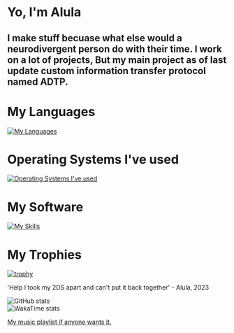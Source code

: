 # Yo, I'm Alula
## I make stuff becuase what else would a neurodivergent person do with their time. I work on a lot of projects, But my main project as of last update custom information transfer protocol named ADTP.

# My Languages
[![My Languages](https://skillicons.dev/icons?i=c,cpp,cs,css,py,rust,html,js,ts,svelte)](https://skillicons.dev)

# Operating Systems I've used
[![Operating Systems I've used](https://skillicons.dev/icons?i=arch,linux,windows,mint,apple)](https://skillicons.dev)

# My Software
[![My Skills](https://skillicons.dev/icons?i=codepen,git,github,neovim,robloxstudio,sublime,unity,unreal,visualstudio,vscode,deno,nodejs)](https://skillicons.dev)

# My Trophies
[![trophy](https://github-profile-trophy.vercel.app/?username=applepiecodes&theme=onedark)](https://github.com/ryo-ma/github-profile-trophy)

'Help I took my 2DS apart and can't put it back together' - Alula, 2023

![GitHub stats](https://github-readme-stats.vercel.app/api?username=applepiecodes&theme=merko&custom_title=Report%20Card)<br>
![WakaTime stats](https://github-readme-stats.vercel.app/api/wakatime?username=ApplePieCodes&theme=merko&custom_title=Time%20Wasted)<br>

<a href="https://open.spotify.com/embed/playlist/5Cxb7ZPQtg6MlHmBJr4tVD?utm_source=generator">My music playlist if anyone wants it.</a>
